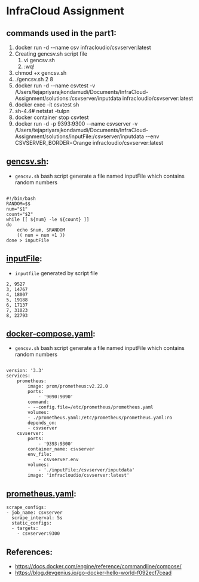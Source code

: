 #                                              InfraCloud Assignment

## commands used in the part1:

<ol>
  <li>docker run -d --name csv infracloudio/csvserver:latest</li>
  <li>Creating gencsv.sh script file 
    <ol>
      <li>vi gencsv.sh</li>
      <li>:wq!</li>
    </ol>
  </li>
  <li>chmod +x gencsv.sh </li>
  <li>./gencsv.sh 2 8 </li>
  <li>docker run -d  --name csvtest -v /Users/tejapriyarajkondamudi/Documents/InfraCloud-Assignment/solutions:/csvserver/inputdata  infracloudio/csvserver:latest </li>
  <li>docker exec -it csvtest sh</li>
  <li>sh-4.4# netstat -tulpn</li>
  <li>docker container stop csvtest</li>
  <li>docker run -d -p 9393:9300 --name csvserver -v /Users/tejapriyarajkondamudi/Documents/InfraCloud-Assignment/solutions/inputFile:/csvserver/inputdata --env CSVSERVER_BORDER=Orange infracloudio/csvserver:latest </li>
</ol>

## [gencsv.sh](https://github.com/tejapriyaraj95/InfraCloud-Assignment/blob/main/solutions/gencsv.sh):

- `gencsv.sh` bash script generate a file named inputFile which contains random numbers

```

#!/bin/bash
RANDOM=$$
num="$1"
count="$2"
while [[ ${num} -le ${count} ]]
do
    echo $num, $RANDOM
    (( num = num +1 ))
done > inputFile

```

## [inputFile](https://github.com/tejapriyaraj95/InfraCloud-Assignment/blob/main/solutions/inputFile):

- `inputfile` generated by script file

```
2, 9527
3, 14767
4, 18007
5, 19188
6, 17137
7, 31023
8, 22793

```

## [docker-compose.yaml](https://github.com/tejapriyaraj95/InfraCloud-Assignment/blob/main/solutions/docker-compose.yaml):

- `gencsv.sh` bash script generate a file named inputFile which contains random numbers

```

version: '3.3'
services:
    prometheus:
        image: prom/prometheus:v2.22.0
        ports:
            - '9090:9090'
        command:
        - --config.file=/etc/prometheus/prometheus.yaml
        volumes:
        - ./prometheus.yaml:/etc/prometheus/prometheus.yaml:ro
        depends_on:
        - csvserver
    csvserver:
        ports:
            - '9393:9300'
        container_name: csvserver
        env_file:
            - csvserver.env
        volumes:
            - './inputFile:/csvserver/inputdata'
        image: 'infracloudio/csvserver:latest'

```

## [prometheus.yaml](https://github.com/tejapriyaraj95/InfraCloud-Assignment/blob/main/solutions/prometheus.yaml):

```
scrape_configs:
- job_name: csvserver
  scrape_interval: 5s
  static_configs:
  - targets:
    - csvserver:9300 

```

## References:
   - https://docs.docker.com/engine/reference/commandline/compose/
   - https://blog.devgenius.io/go-docker-hello-world-f092ecf7cead

